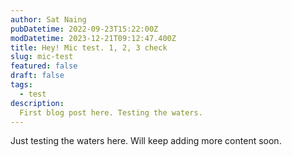 ```yaml
---
author: Sat Naing
pubDatetime: 2022-09-23T15:22:00Z
modDatetime: 2023-12-21T09:12:47.400Z
title: Hey! Mic test. 1, 2, 3 check
slug: mic-test
featured: false
draft: false
tags:
  - test
description:
  First blog post here. Testing the waters.
---
```


Just testing the waters here. Will keep adding more content soon.